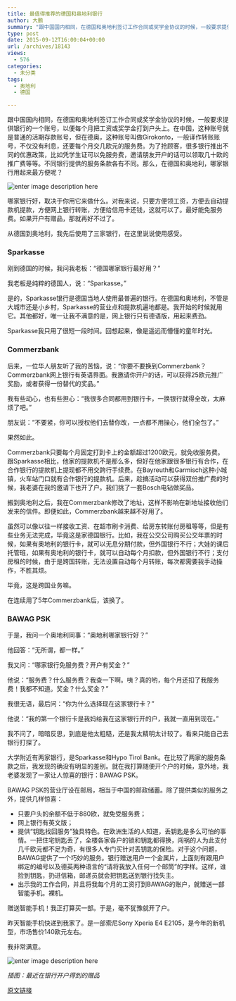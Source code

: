 ```yaml
---
title: 最值得推荐的德国和奥地利银行
author: 大鹏
summary: "跟中国国内相同，在德国和奥地利签订工作合同或奖学金协议的时候，一般要求提供银行的一个账号，以便每个月把工资或奖学金打到户头上。在中国，这种账号就是普通的活期存款账号，但在德奥，这种账号叫做Girokonto，一般译作转账账号，不仅没有利息，还要每个月交几欧元的服务费。为了抢顾客，很多银行推出不同的优惠政策，比如凭学生证可以免服务费，邀请朋友开户的话可以领取几十欧的推广费等等。不同银行提供的服务条款各有不同。那么，在德国和奥地利，哪家银行用起来最方便呢？"
type: post
date: 2015-09-12T16:00:04+00:00
url: /archives/18143
views:
  - 576
categories:
  - 未分类
tags:
  - 奥地利
  - 德国

---
```

跟中国国内相同，在德国和奥地利签订工作合同或奖学金协议的时候，一般要求提供银行的一个账号，以便每个月把工资或奖学金打到户头上。在中国，这种账号就是普通的活期存款账号，但在德奥，这种账号叫做Girokonto，一般译作转账账号，不仅没有利息，还要每个月交几欧元的服务费。为了抢顾客，很多银行推出不同的优惠政策，比如凭学生证可以免服务费，邀请朋友开户的话可以领取几十欧的推广费等等。不同银行提供的服务条款各有不同。那么，在德国和奥地利，哪家银行用起来最方便呢？

![enter image description here][1]

哪家银行好，取决于你用它来做什么。对我来说，只要方便领工资，方便去自动提款机提款，方便网上银行转账，方便给信用卡还钱，这就可以了。最好能免服务费。如果开户有赠品，那就再好不过了。

从德国到奥地利，我先后使用了三家银行，在这里说说使用感受。

### Sparkasse

刚到德国的时候，我问我老板：“德国哪家银行最好用？”

我老板是纯粹的德国人，说：“Sparkasse。”

是的，Sparkasse银行是德国当地人使用最普遍的银行。在德国和奥地利，不管是大城市还是小乡村，Sparkasse的营业点和提款机遍地都是。我开始的时候就用它。其他都好，唯一让我不满意的是，网上银行只有德语版，用起来费劲。

Sparkasse我只用了很短一段时间。回想起来，像是遥远而懵懂的童年时光。

### Commerzbank

后来，一位华人朋友听了我的苦恼，说：“你要不要换到Commerzbank？Commerzbank网上银行有英语界面。我邀请你开户的话，可以获得25欧元推广奖励，或者获得一份替代的奖品。”

我有些动心，也有些担心：“我很多合同都用到银行卡，一换银行就得全改，太麻烦了吧。”

朋友说：“不要紧，你可以授权他们去替你改，一点都不用操心，他们全包了。”

果然如此。

Commerzbank只要每个月固定打到卡上的金额超过1200欧元，就免收服务费。跟Sparkasse相比，他家的提款机不是那么多，但好在他家跟很多银行有合作，在合作银行的提款机上提现都不用交跨行手续费。在Bayreuth和Garmisch这种小城镇，火车站门口就有合作银行的提款机。后来，趁搞活动可以获得双份推广费的时候，我老婆在我的邀请下也开了户。我们挑了一套Bosch电钻做奖品。

搬到奥地利之后，我在Commerzbank修改了地址，这样不影响在新地址接收他们发来的信件。即便如此，Commerzbank越来越不好用了。

虽然可以像以往一样接收工资、在超市刷卡消费、给房东转账付房租等等，但是有些业务无法完成，毕竟这是家德国银行。比如，我在公交公司购买公交年票的时候，如果有奥地利的银行卡，就可以无息分期付款，但外国银行不行；大娃的课后托管班，如果有奥地利的银行卡，就可以自动每个月扣款，但外国银行不行；支付房租的时候，由于是跨国转账，无法设置自动每个月转账，每次都需要我手动操作，不胜其烦。

毕竟，这是跨国业务嘛。

在连续用了5年Commerzbank后，该换了。

### BAWAG PSK

于是，我问一个奥地利同事：“奥地利哪家银行好？”

他回答：“无所谓，都一样。”

我又问：“哪家银行免服务费？开户有奖金？”

他说：“服务费？什么服务费？我查一下啊。咦？真的哟，每个月还扣了我服务费！我都不知道。奖金？什么奖金？”

我很无语，最后问：“你为什么选择现在这家银行卡？”

他说：“我的第一个银行卡是我妈给我在这家银行开的户，我就一直用到现在。”

我不问了，暗暗反思，到底是他太粗糙，还是我太精明太计较了。看来只能自己去银行打探了。

大学附近有两家银行，是Sparkasse和Hypo Tirol Bank。在比较了两家的服务条款之后，我发现的确没有明显的差别。就在我打算随便开个户的时候，意外地，我老婆发现了一家让人惊喜的银行：BAWAG PSK。

BAWAG PSK的营业厅设在邮局，相当于中国的邮政储蓄。除了提供类似的服务之外，提供几样惊喜：

  * 只要户头的余额不低于880欧，就免受服务费；
  * 网上银行有英文版；
  * 提供“钥匙找回服务”独具特色。在欧洲生活的人知道，丢钥匙是多么可怕的事情。一把住宅钥匙丢了，全楼各家各户的锁和钥匙都得换，闯祸的人为此支付几千欧元都不足为奇，有很多人专门买针对丢钥匙的保险。对于这个问题，BAWAG提供了一个巧妙的服务。银行赠送用户一个金属片，上面刻有跟用户绑定的编号以及德英两种语言的“请将我放入任何一个邮筒”的字样。这样，谁捡到钥匙，扔进信箱，邮递员就会把钥匙送到银行找失主。
  * 出示我的工作合同，并且将我每个月的工资打到BAWAG的账户，就赠送一部智能手机。裸机。

赠送智能手机！我正打算买一部。于是，毫不犹豫就开了户。

昨天智能手机快递到我家了。是一部索尼Sony Xperia E4 E2105，是今年的新机型，市场售价140欧元左右。

我非常满意。

![enter image description here][2]

_插图：最近在银行开户得到的赠品_

 [1]: http://www.bankingsense.com/wp-content/uploads/2014/06/which-bank-should-i-choose.jpg
 [2]: http://pzhao.org/wp-content/uploads/2015/09/2015-09-06.jpg

[原文链接](http://dapengde.com/archives/18143)

